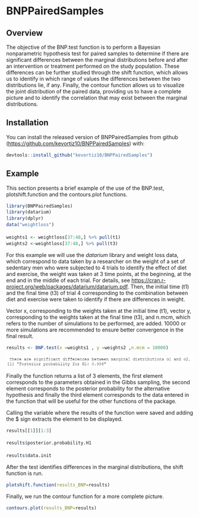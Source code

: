 # BNPPairedSamples

## Overview

The objective of the BNP.test function is to perform a Bayesian nonparametric hypothesis test for paired samples to determine if there are significant differences between the marginal distributions before and after an intervention or treatment performed on the study population. These differences can be further studied through the shift function, which allows us to identify in which range of values the differences between the two distributions lie, if any. Finally, the contour function allows us to visualize the joint distribution of the paired data, providing us to have a complete picture and to identify the correlation that may exist between the marginal distributions.


## Installation

You can install the released version of BNPPairedSamples from github (https://github.com/kevortiz10/BNPPairedSamples) with:

``` r
devtools::install_github("kevortiz10/BNPPairedSamples")
```

## Example

This section presents a brief example of the use of the BNP.test,  plotshift.function and the contours.plot functions.


``` r
library(BNPPairedSamples)
library(datarium)
library(dplyr)
data("weightloss")

weights1 <- weightloss[37:48,] %>% pull(t1)
weights2 <-weightloss[37:48,] %>% pull(t3)

```

For this example we will use the $datarium$ library and weight loss data, which correspond to data taken by a researcher on the weight of a set of sedentary men who were subjected to 4 trials to identify the effect of diet and exercise, the weight was taken at 3 time points, at the beginning, at the end and in the middle of each trial. For details, see https://cran.r-project.org/web/packages/datarium/datarium.pdf. Then, the initial time (t1) and the final time (t3) of trial 4 corresponding to the combination between diet and exercise were taken to identify if there are differences in weight.

Vector x, corresponding to the weights taken at the initial time (t1), vector y, corresponding to the weights taken at the final time (t3), and n.mcm, which refers to the number of simulations to be performed, are added. 10000 or more simulations are recommended to ensure better convergence in the final result.

``` r
results <- BNP.test(x =weights1 , y =weights2 ,n.mcm = 10000)
```
![](README-files/hypothesis_weight_loss.PNG)<!-- -->

Finally the function returns a list of 3 elements, the first element corresponds to the parameters obtained in the Gibbs sampling, the second element corresponds to the posterior probability for the alternative hypothesis and finally the third element corresponds to the data entered in the function that will be useful for the other functions of the package.

Calling the variable where the results of the function were saved and adding the $ sign extracts the element to be displayed.

``` r
results[[1]][1:3]
  
results$posterior.probability.H1
  
results$data.init
```


After the test identifies differences in the marginal distributions, the shift function is run.


``` r
plotshift.function(results_BNP=results)
```


Finally, we run the contour function for a more complete picture.

``` r
contours.plot(results_BNP=results)
```
